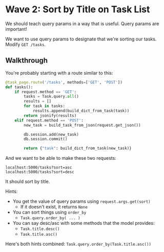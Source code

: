 # Wave 2: Sort by Title on Task List

We should teach query params in a way that is useful. Query params are important!

We want to use query params to designate that we're sorting our tasks. Modify `GET /tasks`.

## Walkthrough

You're probably starting with a route similar to this:

```python
@task_page.route('/tasks', methods=['GET', 'POST'])
def tasks():
    if request.method == 'GET':
        tasks = Task.query.all()
        results = []
        for task in tasks:
            results.append(build_dict_from_task(task))
        return jsonify(results)
    elif request.method == 'POST':
        new_task = build_task_from_json(request.get_json())

        db.session.add(new_task)
        db.session.commit()

        return {"task": build_dict_from_task(new_task)}
```

And we want to be able to make these two requests:

```
localhost:5000/tasks?sort=asc
localhost:5000/tasks?sort=desc
```

It should sort by title.

Hints:

- You get the value of query params using `request.args.get(sort)`
    - If it doesn't exist, it returns `None`
- You can sort things using `order_by`
    - `Task.query.order_by( ... )`
- You can say desc/asc with some methods that the model provides:
    - `Task.title.desc()`
    - `Task.title.asc()`


Here's both hints combined: `Task.query.order_by(Task.title.asc())`
